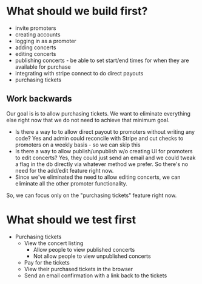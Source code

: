 # What should we build first?

- invite promoters
- creating accounts
- logging in as a promoter
- adding concerts
- editing concerts
- publishing concerts - be able to set start/end times for when they are available for purchase
- integrating with stripe connect to do direct payouts
- purchasing tickets

## Work backwards

Our goal is is to allow purchasing tickets. We want to eliminate everything else right now that we do not need to achieve that minimum goal. 

- Is there a way to to allow direct payout to promoters without writing any code? Yes and admin could reconcile with Stripe and cut checks to promoters on a weekly basis - so we can skip this
- Is there a way to allow publish/unpublish w/o creating UI for promoters to edit concerts? Yes, they could just send an email and we could tweak a flag in the db directly via whatever method we prefer. So there's no need for the add/edit feature right now. 
- Since we've eliminated the need to allow editing concerts, we can eliminate all the other promoter functionality. 

So, we can focus only on the "purchasing tickets" feature right now. 

# What should we test first

- Purchasing tickets
  - View the concert listing
    - Allow people to view published concerts
    - Not allow people to view unpublished concerts
  - Pay for the tickets
  - View their purchased tickets in the browser
  - Send an email confirmation with a link back to the tickets

